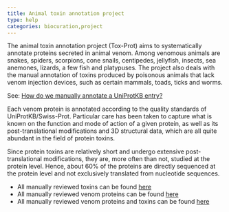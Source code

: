 ```yaml
---
title: Animal toxin annotation project
type: help
categories: biocuration,project
---
```


The animal toxin annotation project (Tox-Prot) aims to systematically annotate proteins secreted in animal venom. Among venomous animals are snakes, spiders, scorpions, cone snails, centipedes, jellyfish, insects, sea anemones, lizards, a few fish and platypuses. The project also deals with the manual annotation of toxins produced by poisonous animals that lack venom injection devices, such as certain mammals, toads, ticks and worms.

See: [How do we manually annotate a UniProtKB entry?](https://www.uniprot.org/help/manual_curation)

Each venom protein is annotated according to the quality standards of UniProtKB/Swiss-Prot. Particular care has been taken to capture what is known on the function and mode of action of a given protein, as well as its post-translational modifications and 3D structural data, which are all quite abundant in the field of protein toxins.

Since protein toxins are relatively short and undergo extensive post-translational modifications, they are, more often than not, studied at the protein level. Hence, about 60% of the proteins are directly sequenced at the protein level and not exclusively translated from nucleotide sequences.

- All manually reviewed toxins can be found [here](https://www.uniprot.org/uniprotkb?query=(keyword:KW-0800)%20AND%20(reviewed:true)%20AND%20%28taxonomy_id:33208%29)
- All manually reviewed venom proteins can be found [here](https://www.uniprot.org/uniprotkb?query=%28taxonomy_id%3A33208%29%20AND%20%28cc_tissue_specificity%3Avenom%29%20AND%20%28reviewed%3Atrue%29)
- All manually reviewed venom proteins and toxins can be found [here](https://www.uniprot.org/uniprotkb?query=%28taxonomy_id%3A33208%29%20AND%20%28%28cc_tissue_specificity%3Avenom%29%20OR%20%28keyword%3AKW-0800%29%29%20AND%20%28reviewed%3Atrue%29)

